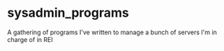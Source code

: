 # sysadmin_programs
A gathering of programs I've written to manage a bunch of servers I'm in charge of in REI